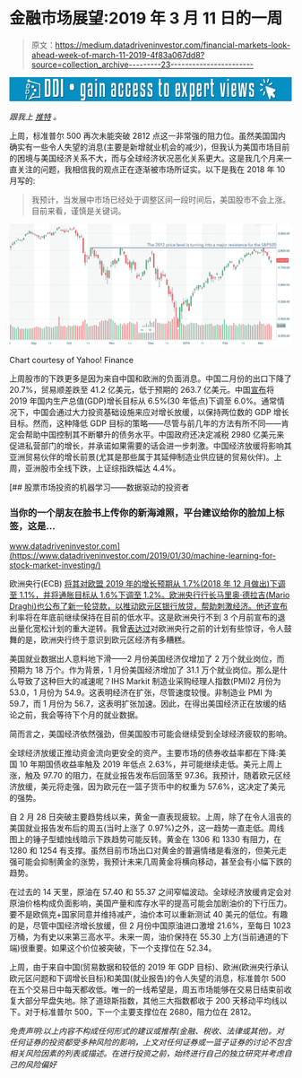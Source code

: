 # 金融市场展望:2019 年 3 月 11 日的一周

> 原文：<https://medium.datadriveninvestor.com/financial-markets-look-ahead-week-of-march-11-2019-4f83a067dd8?source=collection_archive---------23----------------------->

[![](img/8e893cdb7c389505582e8116e88f7333.png)](http://www.track.datadriveninvestor.com/1B9E)

*跟我上* [*推特*](https://twitter.com/LecturingTrader?lang=en) *。*

上周，标准普尔 500 再次未能突破 2812 点这一非常强的阻力位。虽然美国国内确实有一些令人失望的消息(主要是新增就业机会的减少)，但我认为美国市场目前的困境与美国经济关系不大，而与全球经济状况恶化关系更大。这是我几个月来一直关注的问题，我相信我的观点正在逐渐被市场所证实。以下是我在 2018 年 10 月写的:

> 我预计，当发展中市场已经处于调整区间一段时间后，美国股市不会上涨。目前来看，谨慎是关键词。

![](img/278f565ed9e5b4862e2ef0c576b98585.png)

Chart courtesy of Yahoo! Finance

上周股市的下跌更多是因为来自中国和欧洲的负面消息。中国二月份的出口下降了 20.7%，贸易顺差跌至 41.2 亿美元，低于预期的 263.7 亿美元。中国[宣布](https://www.scmp.com/economy/china-economy/article/2188625/china-lowers-2019-gdp-growth-target-6-65-cent-range)将 2019 年国内生产总值(GDP)增长目标从 6.5%(30 年低点)下调至 6.0%。通常情况下，中国会通过大力投资基础设施来应对增长放缓，以保持两位数的 GDP 增长目标。然而，这种降低 GDP 目标的策略——尽管与前几年的方法有所不同——肯定会帮助中国控制其不断攀升的债务水平。中国政府还决定减税 2980 亿美元来促进私营部门的增长，并承诺如果需要的话会进一步刺激。中国经济放缓将影响其亚洲贸易伙伴的增长前景(尤其是那些属于其延伸制造业供应链的贸易伙伴)。上周，亚洲股市全线下跌，上证综指跌幅达 4.4%。

[](https://www.datadriveninvestor.com/2019/01/30/machine-learning-for-stock-market-investing/) [## 股票市场投资的机器学习——数据驱动的投资者

### 当你的一个朋友在脸书上传你的新海滩照，平台建议给你的脸加上标签，这是…

www.datadriveninvestor.com](https://www.datadriveninvestor.com/2019/01/30/machine-learning-for-stock-market-investing/) 

欧洲央行(ECB) [将其对欧盟 2019 年的增长预期从 1.7%(2018 年 12 月做出)下调至 1.1%，并将通胀目标从 1.6%下调至 1.2%。欧洲央行行长马里奥·德拉吉(Mario Draghi)也公布了新一轮贷款，以推动欧元区银行放贷，帮助刺激经济。他还](https://www.cnbc.com/2019/03/07/ecbs-draghi-slashes-growth-forecasts.html)[宣布](https://www.cnn.com/2019/03/07/economy/ecb-interest-rates-mario-draghi/index.html)利率将在年底前继续保持在目前的低水平。这是欧洲央行不到 3 个月前宣布的退出量化宽松计划的重大逆转。我曾[表达过](https://medium.com/@lecturing.trader/financial-markets-look-ahead-week-of-january-7-2019-255910c5f93f)对欧洲央行之前的计划有些惊讶，令人鼓舞的是，欧洲央行终于意识到欧元区经济有多糟糕。

美国就业数据出人意料地下滑——2 月份美国经济仅增加了 2 万个就业岗位，而预期为 18 万个。作为背景，1 月份美国经济增加了 31.1 万个就业岗位。那么是什么导致了这种巨大的减速呢？IHS Markit 制造业采购经理人指数(PMI)2 月份为 53.0，1 月份为 54.9。这表明经济在扩张，尽管速度较慢。非制造业 PMI 为 59.7，而 1 月份为 56.7，这表明扩张加速。因此，在得出美国经济正在放缓的结论之前，我会等待下个月的就业数据。

简而言之，美国经济依然强劲，但美国股市可能会继续受到全球经济疲软的影响。

全球经济放缓正推动资金流向更安全的资产。主要市场的债券收益率都在下降:美国 10 年期国债收益率触及 2019 年低点 2.63%，并可能继续走低。美元上周上涨，触及 97.70 的阻力，在就业报告发布后回落至 97.36。我预计，随着欧元区经济放缓，美元将走强，因为欧元在一篮子货币中的权重为 57.6%，这决定了美元的强势。

自 2 月 28 日突破主要趋势线以来，黄金一直表现疲软。上周，除了在令人沮丧的美国就业报告发布后的周五(当时上涨了 0.97%)之外，这一趋势一直走低。周线图上的锤子型蜡烛线暗示下跌趋势可能反转。黄金在 1306 和 1330 有阻力，在 1280 和 1254 有支撑。虽然目前市场出口对黄金的普遍情绪是看涨的，但美元走强可能会抑制黄金的涨势，我预计未来几周黄金将横向移动，甚至会有小幅下跌的趋势。

在过去的 14 天里，原油在 57.40 和 55.37 之间窄幅波动。全球经济放缓肯定会对原油价格构成负面影响，美国产量和库存水平的提高可能会加剧油价的下行压力。要不是欧佩克+国家同意并维持减产，油价本可以重新测试 40 美元的低位。有趣的是，尽管中国经济增长放缓，但 2 月份中国原油进口激增 21.6%，至每日 1023 万桶，为有史以来第三高水平。未来一周，油价保持在 55.30 上方(当前通道的下端)很重要。如果这个价位被突破，下一个支撑位在 52.34。

上周，由于来自中国(贸易数据和较低的 2019 年 GDP 目标)、欧洲(欧洲央行承认欧元区问题和下调增长目标)和美国(就业报告)的令人失望的消息，标准普尔 500 在五个交易日中每天都收低。唯一的一线希望是，周五市场能够在交易日结束前收复大部分早盘失地。除了道琼斯指数，其他三大指数都收于 200 天移动平均线以下。对于标准普尔 500，下一个主要支撑位在 2680，阻力位在 2812。

*免责声明:以上内容不构成任何形式的建议或推荐(金融、税收、法律或其他)。对任何证券的投资都受多种风险的影响，上文对任何证券或一篮子证券的讨论不包含相关风险因素的列表或描述。在进行投资之前，始终进行自己的独立研究并考虑自己的风险偏好*
